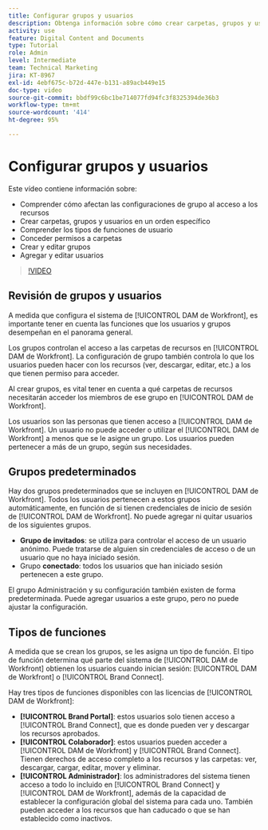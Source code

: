 ```yaml
---
title: Configurar grupos y usuarios
description: Obtenga información sobre cómo crear carpetas, grupos y usuarios en [!UICONTROL DAM de Workfront]. Comprenda los tipos de funciones de usuario y conceda permisos a las carpetas.
activity: use
feature: Digital Content and Documents
type: Tutorial
role: Admin
level: Intermediate
team: Technical Marketing
jira: KT-8967
exl-id: 4ebf675c-b72d-447e-b131-a89acb449e15
doc-type: video
source-git-commit: bbdf99c6bc1be714077fd94fc3f8325394de36b3
workflow-type: tm+mt
source-wordcount: '414'
ht-degree: 95%

---
```


# Configurar grupos y usuarios

Este vídeo contiene información sobre:

* Comprender cómo afectan las configuraciones de grupo al acceso a los recursos
* Crear carpetas, grupos y usuarios en un orden específico
* Comprender los tipos de funciones de usuario
* Conceder permisos a carpetas
* Crear y editar grupos
* Agregar y editar usuarios

>[!VIDEO](https://video.tv.adobe.com/v/3414466/?quality=12&learn=on&enablevpops=1&captions=spa)

## Revisión de grupos y usuarios

A medida que configura el sistema de [!UICONTROL DAM de Workfront], es importante tener en cuenta las funciones que los usuarios y grupos desempeñan en el panorama general.

Los grupos controlan el acceso a las carpetas de recursos en [!UICONTROL DAM de Workfront]. La configuración de grupo también controla lo que los usuarios pueden hacer con los recursos (ver, descargar, editar, etc.) a los que tienen permiso para acceder.

Al crear grupos, es vital tener en cuenta a qué carpetas de recursos necesitarán acceder los miembros de ese grupo en [!UICONTROL DAM de Workfront].

Los usuarios son las personas que tienen acceso a [!UICONTROL DAM de Workfront]. Un usuario no puede acceder o utilizar el [!UICONTROL DAM de Workfront] a menos que se le asigne un grupo. Los usuarios pueden pertenecer a más de un grupo, según sus necesidades.

## Grupos predeterminados

Hay dos grupos predeterminados que se incluyen en [!UICONTROL DAM de Workfront]. Todos los usuarios pertenecen a estos grupos automáticamente, en función de si tienen credenciales de inicio de sesión de [!UICONTROL DAM de Workfront]. No puede agregar ni quitar usuarios de los siguientes grupos.

* **Grupo de invitados**: se utiliza para controlar el acceso de un usuario anónimo. Puede tratarse de alguien sin credenciales de acceso o de un usuario que no haya iniciado sesión.
* Grupo **conectado**: todos los usuarios que han iniciado sesión pertenecen a este grupo.

El grupo Administración y su configuración también existen de forma predeterminada. Puede agregar usuarios a este grupo, pero no puede ajustar la configuración.

## Tipos de funciones

A medida que se crean los grupos, se les asigna un tipo de función. El tipo de función determina qué parte del sistema de [!UICONTROL DAM de Workfront] obtienen los usuarios cuando inician sesión: [!UICONTROL DAM de Workfront] o [!UICONTROL Brand Connect].

Hay tres tipos de funciones disponibles con las licencias de [!UICONTROL DAM de Workfront]:

* **[!UICONTROL Brand Portal]**: estos usuarios solo tienen acceso a [!UICONTROL Brand Connect], que es donde pueden ver y descargar los recursos aprobados.
* **[!UICONTROL Colaborador]**: estos usuarios pueden acceder a [!UICONTROL DAM de Workfront] y [!UICONTROL Brand Connect]. Tienen derechos de acceso completo a los recursos y las carpetas: ver, descargar, cargar, editar, mover y eliminar.
* **[!UICONTROL Administrador]**: los administradores del sistema tienen acceso a todo lo incluido en [!UICONTROL Brand Connect] y [!UICONTROL DAM de Workfront], además de la capacidad de establecer la configuración global del sistema para cada uno. También pueden acceder a los recursos que han caducado o que se han establecido como inactivos.

<!-- 
Learn more graphic & documentation article link, below
* Understanding the difference between Workfront licenses and Workfront DAM role types
* -->
